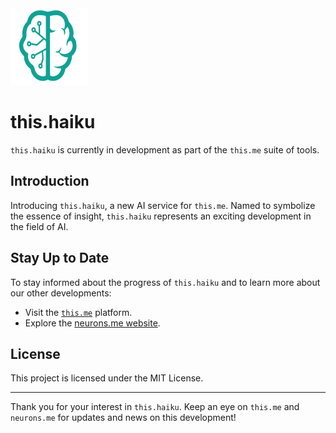 <img src="./_._.svg" alt="SVG Image" width="123" height="123" style="width123px; height:123px;">

# this.haiku

`this.haiku` is currently in development as part of the `this.me` suite of tools.

## Introduction

Introducing `this.haiku`, a new AI service for `this.me`. Named to symbolize the essence of insight, `this.haiku` represents an exciting development in the field of AI.

## Stay Up to Date

To stay informed about the progress of `this.haiku` and to learn more about our other developments:

- Visit the [`this.me`](https://this.me/) platform.
- Explore the [neurons.me website](https://neurons.me/).

## License

This project is licensed under the MIT License.

------

Thank you for your interest in `this.haiku`. Keep an eye on `this.me` and `neurons.me` for updates and news on this development!
